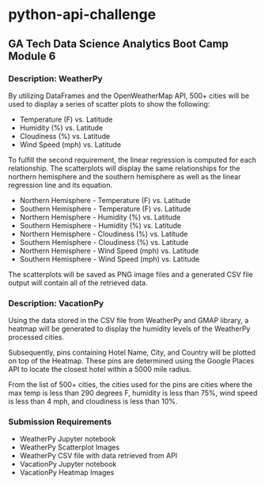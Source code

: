 # python-api-challenge
## GA Tech Data Science Analytics Boot Camp Module 6
### Description: WeatherPy
By utilizing DataFrames and the OpenWeatherMap API, 500+ cities will be used to display a series of scatter plots to show the following:
* Temperature (F) vs. Latitude
* Humidity (%) vs. Latitude
* Cloudiness (%) vs. Latitude
* Wind Speed (mph) vs. Latitude

To fulfill the second requirement, the linear regression is computed for each relationship. The scatterplots will display the same relationships for the northern hemisphere and the southern hemisphere as well as the linear regression line and its equation. 
* Northern Hemisphere - Temperature (F) vs. Latitude
* Southern Hemisphere - Temperature (F) vs. Latitude
* Northern Hemisphere - Humidity (%) vs. Latitude
* Southern Hemisphere - Humidity (%) vs. Latitude
* Northern Hemisphere - Cloudiness (%) vs. Latitude
* Southern Hemisphere - Cloudiness (%) vs. Latitude
* Northern Hemisphere - Wind Speed (mph) vs. Latitude
* Southern Hemisphere - Wind Speed (mph) vs. Latitude

The scatterplots will be saved as PNG image files and a generated CSV file output will contain all of the retrieved data.

### Description: VacationPy
Using the data stored in the CSV file from WeatherPy and GMAP library, a heatmap will be generated to display the humidity levels of the WeatherPy processed cities. 

Subsequently, pins containing Hotel Name, City, and Country will be plotted on top of the Heatmap. These pins are determined using the Google Places API to locate the closest hotel within a 5000 mile radius. 

From the list of 500+ cities, the cities used for the pins are cities where the max temp is less than 290 degrees F, humidity is less than 75%, wind speed is less than 4 mph, and cloudiness is less than 10%.

### Submission Requirements
* WeatherPy Jupyter notebook
* WeatherPy Scatterplot Images
* WeatherPy CSV file with data retrieved from API
* VacationPy Jupyter notebook
* VacationPy Heatmap Images
